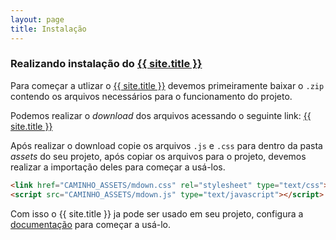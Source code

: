 ```yaml
---
layout: page
title: Instalação
---
```


### Realizando instalação do [{{ site.title }}](/)

Para começar a utlizar o [{{ site.title }}](/) devemos primeiramente baixar o `.zip` contendo os arquivos necessários para o funcionamento do projeto.

Podemos realizar o *download* dos arquivos acessando o seguinte link: [{{ site.title }}](https://github.com/mahenrique94/mdown/archive/master.zip)

Após realizar o download copie os arquivos `.js` e `.css` para dentro da pasta *assets* do seu projeto, após copiar os arquivos para o projeto, devemos realizar a importação deles para começar a usá-los.

```html
<link href="CAMINHO_ASSETS/mdown.css" rel="stylesheet" type="text/css">
<script src="CAMINHO_ASSETS/mdown.js" type="text/javascript"></script>
```

Com isso o {{ site.title }} ja pode ser usado em seu projeto, configura a [documentação](/documentacao) para começar a usá-lo.